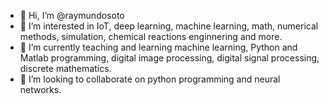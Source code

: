 - 👋 Hi, I’m @raymundosoto
- 👀 I’m interested in IoT, deep learning, machine learning, math, numerical methods, simulation, chemical reactions enginnering and more. 
- 🌱 I’m currently teaching and learning machine learning, Python and Matlab programming, digital image processing, digital signal processing, discrete mathematics.
- 💞️ I’m looking to collaborate on python programming and neural networks.

<!---
raymundosoto/raymundosoto is a ✨ special ✨ repository because its `README.md` (this file) appears on your GitHub profile.
You can click the Preview link to take a look at your changes.
--->
